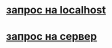 # [запрос на localhost](http://localhost:3000/api-docs/)

# [запрос на сервер](https://mongodb-contact.herokuapp.com/api-docs/)
